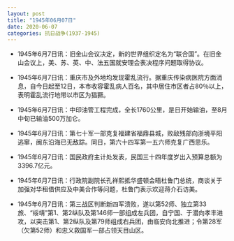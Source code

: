 ```yaml
---
layout: post
title: "1945年06月07日"
date: 2020-06-07
categories: 抗日战争(1937-1945)
---
```


<meta name="referrer" content="no-referrer" />

- 1945年6月7日讯：旧金山会议决定，新的世界组织定名为“联合国”。在旧金山会议上，美、苏、英、中、法五国就安理会表决程序问题取得协议。 

- 1945年6月7日讯：重庆市及外地均发现霍乱流行。据重庆传染病医院方面消息，自今日起至12日，本市收容霍乱病人百名，其中居住市区者占80％以上，表明霍乱流行地带以市区为猖獗。 

- 1945年6月7日讯：中印油管工程完成，全长1760公里，是日开始输油，至8月中旬已输油500万加仑。 

- 1945年6月7日讯：第七十军一部克复福建省福鼎县城，败敌残部向浙境平阳逃窜，闽东沿海已无敌踪。同日，第六十四军第一五六师克复广西思乐。 

- 1945年6月7日讯：国民政府主计处发表，民国三十四年度岁出入预算总额为3396.7亿元。 

- 1945年6月7日讯：行政院副院长孔祥熙抵华盛顿会晤杜鲁门总统，商谈关于加强对华租借供应及中美合作等问题，杜鲁门表示欢迎蒋介石访美。 

- 1945年6月7日讯：第三战区判断新四军溃败，遂以第52师、独立第33旅、“绥靖”第1、第2纵队及第146师一部组成左兵团，自宁国、于潜向孝丰进攻，以突击第1、第2纵队及第79师组成右兵团，由临安向北推进；令第28军（欠第52师）和忠义救国军一部占领天目山区。 

